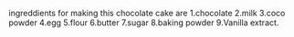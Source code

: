 ingreddients for making this chocolate cake are
1.chocolate
2.milk
3.coco powder
4.egg
5.flour
6.butter
7.sugar
8.baking powder
9.Vanilla extract.
